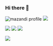 ### Hi there 👋

<!--
**allitail/allitail** is a ✨ _special_ ✨ repository because its `README.md` (this file) appears on your GitHub profile.

Here are some ideas to get you started:

- 🔭 I’m currently working on ...
- 🌱 I’m currently learning ...
- 👯 I’m looking to collaborate on ...
- 🤔 I’m looking for help with ...
- 💬 Ask me about ...
- 📫 How to reach me: ...
- 😄 Pronouns: ...
- ⚡ Fun fact: ...
-->
![mazandi profile](http://mazandi.herokuapp.com/api?handle={handle}&theme=warm)
  <img src="http://mazandi.herokuapp.com/api?handle={allitail}&theme=warm"/>

<img src="https://img.shields.io/badge/HTML5-CA5534?style=flat-square&logo=HTML5&logoColor=fff"/>
<img src="https://img.shields.io/badge/CSS3-719DC5?style=flat-square&logo=CSS3&logoColor=fff"/>
<img src="https://img.shields.io/badge/SASS-719DC5?style=flat-square&logo=Sass&logoColor=fff"/>



<a href="https:/github.com/allitail"><img src="https://hits.seeyoufarm.com/api/count/incr/badge.svg?url=https%3A%2F%2Fgithub.com%2Fallitail%2F&count_bg=%2379C83D&title_bg=%23555555&icon=github.svg&icon_color=%23E7E7E7&title=GitHub&edge_flat=false"/></a>
